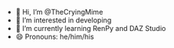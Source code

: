 - 👋 Hi, I’m @TheCryingMime
- 👀 I’m interested in developing
- 🌱 I’m currently learning RenPy and DAZ Studio
- 😄 Pronouns: he/him/his

<!---
TheCryingMime/TheCryingMime is a ✨ special ✨ repository because its `README.md` (this file) appears on your GitHub profile.
You can click the Preview link to take a look at your changes.
--->
